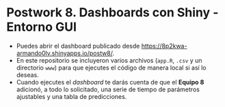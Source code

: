 # Postwork 8. Dashboards con Shiny - Entorno GUI

- Puedes abrir el dashboard publicado desde https://8p2kwa-armando0lv.shinyapps.io/postw8/.
- En este repositorio se incluyeron varios archivos (```app.R```, ```.csv``` y un directorio ```www```) para que ejecutes el código de manera local si así lo deseas.
- Cuando ejecutes el _dashboard_ te darás cuenta de que el **Equipo 8** adicionó, a todo lo solicitado, una serie de tiempo de parámetros ajustables y una tabla de predicciones.
